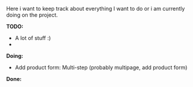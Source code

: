 Here i want to keep track about everything I want to do or i am currently doing on the project.

**TODO:**
- A lot of stuff :)
- 

**Doing:**
- Add product form: Multi-step (probably multipage, add product form)

**Done:**
